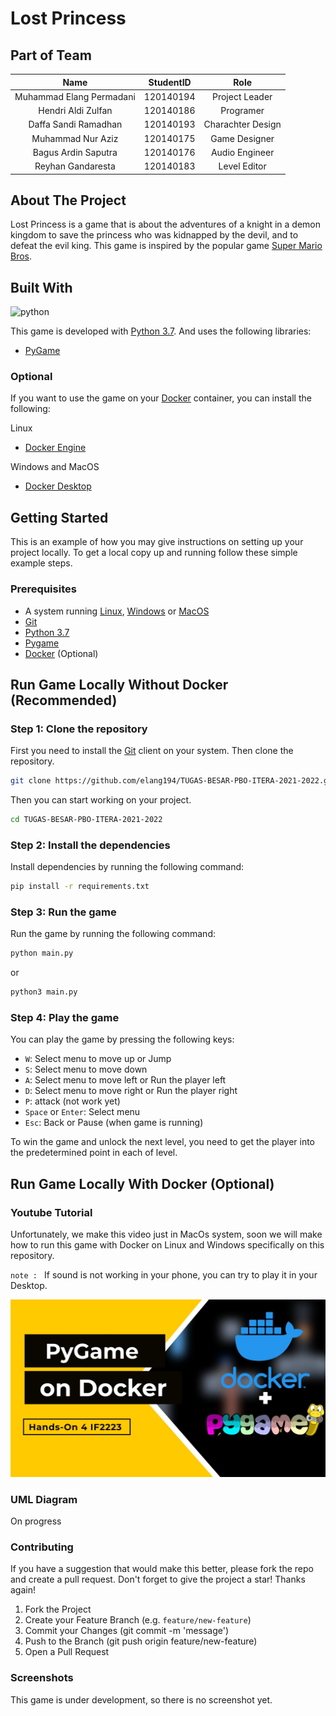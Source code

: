 # Lost Princess
## Part of Team

| Name | StudentID | Role |
| :---: | :---: | :---: |
| Muhammad Elang Permadani | 120140194 | Project Leader |
| Hendri Aldi Zulfan | 120140186 | Programer |
| Daffa Sandi Ramadhan | 120140193 | Charachter Design |
| Muhammad Nur Aziz | 120140175 | Game Designer |
| Bagus Ardin Saputra | 120140176 | Audio Engineer |
| Reyhan Gandaresta | 120140183 | Level Editor |
## About The Project

Lost Princess is a game that is about the adventures of a knight in a demon kingdom to save the princess who was kidnapped by the devil, and to defeat the evil king. This game is inspired by the popular game [Super Mario Bros](https://en.wikipedia.org/wiki/Mario_Bros.).
## Built With

![python](https://img.shields.io/pypi/pyversions/latest?color=green)

This game is developed with [Python 3.7](https://www.python.org/). And uses the following libraries:
* [PyGame](https://www.pygame.org/)
### Optional

If you want to use the game on your [Docker](https://www.docker.com/) container, you can install the following:

Linux
* [Docker Engine](https://www.docker.com/products/docker-engine)

Windows and MacOS
* [Docker Desktop](https://www.docker.com/products/docker-desktop)
## Getting Started

This is an example of how you may give instructions on setting up your project locally. To get a local copy up and running follow these simple example steps.
### Prerequisites

* A system running [Linux](https://www.linux.org/), [Windows](https://www.microsoft.com/en-us/windows/) or [MacOS](https://www.apple.com/macos/)
* [Git](https://git-scm.com/)
* [Python 3.7](https://www.python.org/)
* [Pygame](https://www.pygame.org/)
* [Docker](https://www.docker.com/) (Optional)
## Run Game Locally Without Docker (Recommended)

### Step 1: Clone the repository

First you need to install the [Git](https://git-scm.com/) client on your system. Then clone the repository.
```bash
git clone https://github.com/elang194/TUGAS-BESAR-PBO-ITERA-2021-2022.git
```
Then you can start working on your project.
```bash
cd TUGAS-BESAR-PBO-ITERA-2021-2022
```
### Step 2: Install the dependencies

Install dependencies by running the following command:
```bash
pip install -r requirements.txt
```
### Step 3: Run the game

Run the game by running the following command:
```bash
python main.py
```
or 
```bash
python3 main.py
```
### Step 4: Play the game

You can play the game by pressing the following keys:
* `W`: Select menu to move up or Jump
* `S`: Select menu to move down
* `A`: Select menu to move left or Run the player left
* `D`: Select menu to move right or Run the player right
* `P`: attack (not work yet)
* `Space` or `Enter`: Select menu
* `Esc`: Back or Pause (when game is running)

To win the game and unlock the next level, you need to get the player into the predetermined point in each of level.
## Run Game Locally With Docker (Optional)

### Youtube Tutorial

Unfortunately, we make this video just in MacOs system, soon we will make how to run this game with Docker on Linux and Windows specifically on this repository.

`note : ` If sound is not working in your phone, you can try to play it in your Desktop.

[![Youtube](./Assets/Docs/YouTube%20Thumbnail.jpg)](https://youtu.be/FSOSgkzh_t0)
### UML Diagram

On progress
### Contributing

If you have a suggestion that would make this better, please fork the repo and create a pull request. Don't forget to give the project a star! Thanks again!

1. Fork the Project
2. Create your Feature Branch (e.g. `feature/new-feature`)
3. Commit your Changes (git commit -m 'message')
4. Push to the Branch (git push origin feature/new-feature)
5. Open a Pull Request
### Screenshots
This game is under development, so there is no screenshot yet.
